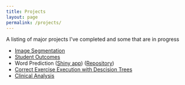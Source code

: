 ```yaml
---
title: Projects
layout: page
permalink: /projects/
---
```


A listing of major projects I've completed and some that are in progress
- [Image Segmentation](image_segmentation)
- [Student Outcomes](student_outcomes)
- Word Prediction ([Shiny app](https://cemalec.shinyapps.io/WordPredict/)) ([Repository](https://github.com/cemalec/Data-Science-Porfolio/tree/master/Capstone%20Project-NLP))
- [Correct Exercise Execution with Descision Trees](https://cemalec.github.io/portfolio/PML_project.html)
- [Clinical Analysis](https://cemalec.github.io/portfolio/PBC_analysis.html)
